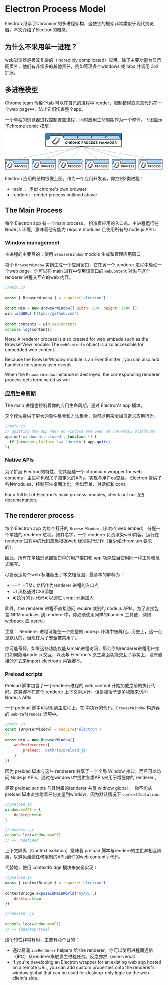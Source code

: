 # Electron Process Model

Electron 继承了Chromium的多进程架构，这使它的框架非常类似于现代浏览器。本文介绍了Electron的概念。

## 为什么不采用单一进程？
web浏览器是极其复杂的（incredibly complicated）应用。除了主要功能为显示网页外，他们有非常多的其他责任，例如管理多个windows 或 tabs 并调用 3rd 扩展。

## 多进程模型

Chrome team 令每个tab 可以在自己的进程中 render，限制错误或恶意代码在一个web page中，防止它们伤害整个app。

一个单独的浏览器进程控制这些进程，同时应用生命周期作为一个整体。下图显示了chrome comic 模型：

<img src="images/chromecomicmultiprocess.png">

Electron 应用的结构很像上图。作为一个应用开发者，你控制2类进程：
- main ： 类似 chrome's own browser
- renderer : render process outlined above

## The Main Process
每个 Electron app 有一个main process， 扮演着应用的入口点。主进程运行在 Node.js 环境，意味着他有能力 require modules 且使用所有的 node.js APIs.

### Window management

主进程的主要目的：使用 `BrowserWindow` module 生成和管理应用窗口。

每个 `BrowserWindow` 实例生成一个应用窗口，它在另一个 renderer 进程中启动一个web page。你可以在 main 进程中使用该窗口的 `webContent` 对象与这个renderer 进程交互它的web 内容。

```js
//main.js

const { BrowserWindow } = require('electron')

const win = new BrowserWindow({ width: 800, height: 1500 })
win.loadURL('https://github.com')

const contents = win.webContents
console.log(contents)
```

Note: A renderer process is also created for web embeds such as the BrowserView module. The `webContents` object is also accessible for embedded web content.

Because the BrowserWindow module is an EventEmitter , you can also add handlers for various user events.

When the `BrowserWindow` instance is destroyed, the corresponding renderer process gets terminated as well.

### 应用生命周期

The main 进程也控制着你的应用生命周期，通过 Electron's app 模块。

这个模块提供了更大的事件集合和方法集合，你可以用来增加自定义应用行为。
```js
//main.js
// quitting the app when no windows are open on non-macOS platforms
app.on('window-all-closed', function () {
  if (process.platform !== 'darwin') app.quit()
})
```

### Native APIs

为了扩展 Electron的特性，使其超越一个 chromium wrapper for web contents，主进程也增加了自定义的APIs，实现与用户os交互。 Electron 提供了各种modules，控制原生桌面功能，例如菜单、对话框和icons。

For a full list of Electron's main process modules, check out our [API documentation](https://www.electronjs.org/docs/latest/api/app).


## The renderer process

每个 Electron app 为每个打开的 `BrowserWindow` （和每个web embed） 分配一个单独的 renderer 进程。如其名字，一个 renderer 负责渲染web内容。运行在renderer 进程中的代码应当根据web 标准执行动作（至少如chromium 要求的）。

因此，所有在单独浏览器窗口中的用户接口和 app 功能应当使用同一种工具和范式编写。

尽管表达每个web 标准超出了本文档范围，最基本的解释为：
- 一个 HTML 文档作为renderer 进程的入口点
- UI 风格通过CSS添加
- 可执行的 js 代码可以通过 script 元素加入

此外，the renderer 进程不直接访问 require 或别的 node.js APIs。为了直接包含 NPM modules 到 renderer中，你必须使用同样的bundler 工具链，例如 webpack 或 parcel。

注意： Renderer 进程可能在一个完整的 node.js 环境中被孵化。历史上，这一点是默认的，但现在为了安全被禁用了。

你可能奇怪，如果这些功能仅能从main进程访问，那么你的renderer进程用户接口如何能与node.js 交互，以及与 Electron's 原生桌面功能交互？事实上，没有直接的方式来import electron‘s 内容脚本。

### Preload scripts

Preload 脚本包含了一个renderer进程的 web content 开始加载之前的执行代码。这类脚本在这个 renderer 上下文中运行，但是被授予更多权限来访问 Node.js APIs.

一个 preload 脚本可以附到主进程上，在 中执行的代码，`BrowserWindow` 构造器的 `webPreferences` 选项中。

```js
//main.js
const {BrowserWindow} = require('electron')
//
const win = new BrowserWindow({
    webPreferences:{
        preload: 'path/to/preload.js'
    }
})
```

因为 preload 脚本与这些 renderers 共享了一个全局 Window 接口，而且可以访问 Node.js APIs，通过在windows中提供各类APIs来用于增强你的 renderer 。

尽管 preload scripts 与其附着的renderer 共享 widnow global ， 你不能从preload 脚本直接附着任何变量到window，因为默认情况下 `contextIsolation。`

```js
//preload.js
window.myAPI = {
    desktop:true
}
```

```js
//renderer.js
console.log(window.myAPI)
// => undefined
```

上下文隔离（Context Isolation）意味着 preload 脚本与rendere的主世界相互隔离，以避免泄漏任何限制的APIs到你的web content‘s 代码。

代替地，使用 contextBridge 模块来安全实现：
 
```js
//preload.js
const { contextBridge } = require('electron')

contextBridge.exposeInMainWorld('myAPI',{
    desktop:true
})
```

```js
//renderer.js

console.log(window.myAPI)
// => {desktop:true}
```

这个特性非常有用，主要有两个目的：
- 通过暴漏 `ipcRenderer` helpers 给 the renderer，你可以使用进程间通信（IPC）从renderer来触发主进程任务。反之亦然（vice-versa）
- If you're developing an Electron wrapper for an existing web app hosted on a remote URL, you can add custom properties onto the renderer's window global that can be used for desktop-only logic on the web client's side.

